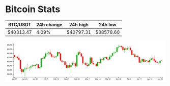 # Bitcoin Stats

BTC/USDT|24h change|24h high|24h low|
|---|---|---|---|
|$40313.47|4.09%|$40797.31|$38578.60|

<img src="./chart.svg">
